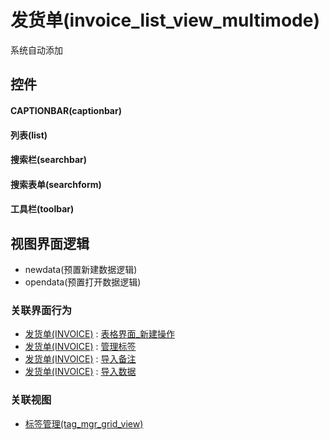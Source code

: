 # 发货单(invoice_list_view_multimode)  <!-- {docsify-ignore-all} -->


系统自动添加



## 控件
#### CAPTIONBAR(captionbar)
#### 列表(list)
#### 搜索栏(searchbar)
#### 搜索表单(searchform)
#### 工具栏(toolbar)

## 视图界面逻辑
  * newdata(预置新建数据逻辑)
  * opendata(预置打开数据逻辑)


### 关联界面行为
  * [发货单(INVOICE)](module/crm/invoice) : [表格界面_新建操作](module/crm/invoice#界面行为)
  * [发货单(INVOICE)](module/crm/invoice) : [管理标签](module/crm/invoice#界面行为)
  * [发货单(INVOICE)](module/crm/invoice) : [导入备注](module/crm/invoice#界面行为)
  * [发货单(INVOICE)](module/crm/invoice) : [导入数据](module/crm/invoice#界面行为)

### 关联视图
  * [标签管理(tag_mgr_grid_view)](app/view/tag_mgr_grid_view)

<script>
 const { createApp } = Vue
  createApp({
    data() {
      return {

      }
    }
  }).use(ElementPlus).mount('#app')
</script>
